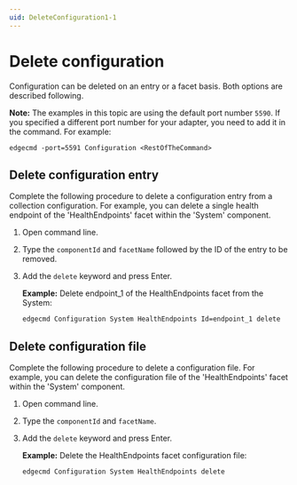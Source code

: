 ```yaml
---
uid: DeleteConfiguration1-1
---
```


# Delete configuration

Configuration can be deleted on an entry or a facet basis. Both options are described following.

**Note:** The examples in this topic are using the default port number `5590`. If you specified a different port number for your adapter, you need to add it in the command. For example:

```
edgecmd -port=5591 Configuration <RestOfTheCommand>
```

## Delete configuration entry

Complete the following procedure to delete a configuration entry from a collection configuration. For example, you can delete a single health endpoint of the 'HealthEndpoints' facet within the 'System' component.

1. Open command line. 
2. Type the `componentId` and `facetName` followed by the ID of the entry to be removed.
3. Add the `delete` keyword and press Enter.

   **Example:** Delete endpoint_1 of the HealthEndpoints facet from the System:

   ```
   edgecmd Configuration System HealthEndpoints Id=endpoint_1 delete
   ```

## Delete configuration file

Complete the following procedure to delete a configuration file. For example, you can delete the configuration file of the 'HealthEndpoints' facet within the 'System' component.

1. Open command line. 
2. Type the `componentId` and `facetName`.
3. Add the `delete` keyword and press Enter.

   **Example:** Delete the HealthEndpoints facet configuration file:

   ```
   edgecmd Configuration System HealthEndpoints delete
   ```

